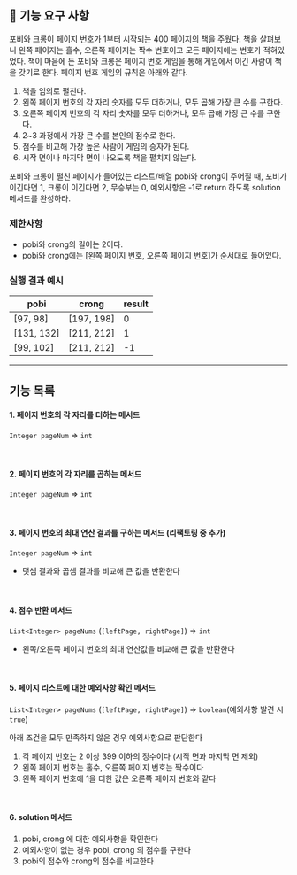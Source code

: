 ## 🚀 기능 요구 사항

포비와 크롱이 페이지 번호가 1부터 시작되는 400 페이지의 책을 주웠다. 책을 살펴보니 왼쪽 페이지는 홀수, 오른쪽 페이지는 짝수 번호이고 모든 페이지에는 번호가 적혀있었다. 책이 마음에 든 포비와 크롱은 페이지 번호 게임을 통해 게임에서 이긴 사람이 책을 갖기로 한다. 페이지 번호 게임의 규칙은 아래와 같다.

1. 책을 임의로 펼친다.
2. 왼쪽 페이지 번호의 각 자리 숫자를 모두 더하거나, 모두 곱해 가장 큰 수를 구한다.
3. 오른쪽 페이지 번호의 각 자리 숫자를 모두 더하거나, 모두 곱해 가장 큰 수를 구한다.
4. 2~3 과정에서 가장 큰 수를 본인의 점수로 한다.
5. 점수를 비교해 가장 높은 사람이 게임의 승자가 된다.
6. 시작 면이나 마지막 면이 나오도록 책을 펼치지 않는다.

포비와 크롱이 펼친 페이지가 들어있는 리스트/배열 pobi와 crong이 주어질 때, 포비가 이긴다면 1, 크롱이 이긴다면 2, 무승부는 0, 예외사항은 -1로 return 하도록 solution 메서드를 완성하라.

### 제한사항

- pobi와 crong의 길이는 2이다.
- pobi와 crong에는 [왼쪽 페이지 번호, 오른쪽 페이지 번호]가 순서대로 들어있다.

### 실행 결과 예시

| pobi | crong | result |
| --- | --- | --- |
| [97, 98] | [197, 198] | 0 |
| [131, 132] | [211, 212] | 1 |
| [99, 102] | [211, 212] | -1 |



---
## 기능 목록
#### 1. 페이지 번호의 각 자리를 더하는 메서드
```Integer pageNum``` => ```int```

<br/>

#### 2. 페이지 번호의 각 자리를 곱하는 메서드
```Integer pageNum``` => ```int```

<br/>

#### 3. 페이지 번호의 최대 연산 결과를 구하는 메서드 (리팩토링 중 추가)
```Integer pageNum``` => ```int```

- 덧셈 결과와 곱셈 결과를 비교해 큰 값을 반환한다

<br/>

#### 4. 점수 반환 메서드
```List<Integer> pageNums``` (```[leftPage, rightPage]```) => ```int```

- 왼쪽/오른쪽 페이지 번호의 최대 연산값을 비교해 큰 값을 반환한다

<br/>

#### 5. 페이지 리스트에 대한 예외사항 확인 메서드
```List<Integer> pageNums``` (```[leftPage, rightPage]```) => ```boolean```(예외사항 발견 시 ```true```)

아래 조건을 모두 만족하지 않은 경우 예외사항으로 판단한다
  1. 각 페이지 번호는 2 이상 399 이하의 정수이다 (시작 면과 마지막 면 제외)
  2. 왼쪽 페이지 번호는 홀수, 오른쪽 페이지 번호는 짝수이다 
  3. 왼쪽 페이지 번호에 1을 더한 값은 오른쪽 페이지 번호와 같다

<br/>

#### 6. solution 메서드
1. pobi, crong 에 대한 예외사항을 확인한다
2. 예외사항이 없는 경우 pobi, crong 의 점수를 구한다
3. pobi의 점수와 crong의 점수를 비교한다


